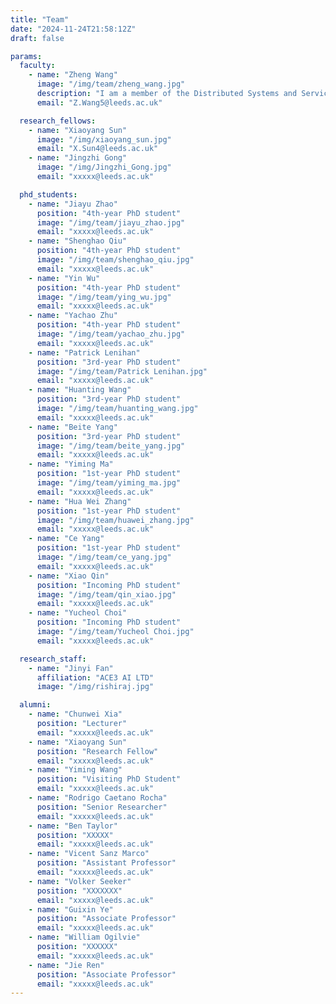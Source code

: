```yaml
---
title: "Team"
date: "2024-11-24T21:58:12Z"
draft: false

params:
  faculty:
    - name: "Zheng Wang"
      image: "/img/team/zheng_wang.jpg"
      description: "I am a member of the Distributed Systems and Services Group at Leeds, the EPSRC Peer Review College, the UKRI Talent Peer Review College (PRC), and the HiPEAC Network of Excellence. I was a Turing Fellow at The Alan Turing Institute. I was named among the Elsevier and Stanford World’s Top 2% Scientists in 2020, 2021, 2022 and 2023. I am a recipient of the Test-of-time Award in CGO 2024, Best Paper Award in ACM PACT 2010 and 2017, ACM CGO 2017 and 2019, Best Presentation Award at PACT 2010 and CGO 2013, 4 HiPEAC paper awards, and Best Paper Nomination/Finalist in ACM SC 2024, ACM SenSys 2019, and ACM CCS 2018. I am in the unofficial CGO Hall of Fame. I have an Erdős Number and a Dijkstra number of four."
      email: "Z.Wang5@leeds.ac.uk"

  research_fellows:
    - name: "Xiaoyang Sun"
      image: "/img/xiaoyang_sun.jpg"
      email: "X.Sun4@leeds.ac.uk"
    - name: "Jingzhi Gong"
      image: "/img/Jingzhi_Gong.jpg"
      email: "xxxxx@leeds.ac.uk"

  phd_students:
    - name: "Jiayu Zhao"
      position: "4th-year PhD student"
      image: "/img/team/jiayu_zhao.jpg"
      email: "xxxxx@leeds.ac.uk"
    - name: "Shenghao Qiu"
      position: "4th-year PhD student"
      image: "/img/team/shenghao_qiu.jpg"
      email: "xxxxx@leeds.ac.uk"
    - name: "Yin Wu"
      position: "4th-year PhD student"
      image: "/img/team/ying_wu.jpg"
      email: "xxxxx@leeds.ac.uk"
    - name: "Yachao Zhu"
      position: "4th-year PhD student"
      image: "/img/team/yachao_zhu.jpg"
      email: "xxxxx@leeds.ac.uk"
    - name: "Patrick Lenihan"
      position: "3rd-year PhD student"
      image: "/img/team/Patrick Lenihan.jpg"
      email: "xxxxx@leeds.ac.uk"
    - name: "Huanting Wang"
      position: "3rd-year PhD student"
      image: "/img/team/huanting_wang.jpg"
      email: "xxxxx@leeds.ac.uk"
    - name: "Beite Yang"
      position: "3rd-year PhD student"
      image: "/img/team/beite_yang.jpg"
      email: "xxxxx@leeds.ac.uk"
    - name: "Yiming Ma"
      position: "1st-year PhD student"
      image: "/img/team/yiming_ma.jpg"
      email: "xxxxx@leeds.ac.uk"
    - name: "Hua Wei Zhang"
      position: "1st-year PhD student"
      image: "/img/team/huawei_zhang.jpg"
      email: "xxxxx@leeds.ac.uk"
    - name: "Ce Yang"
      position: "1st-year PhD student"
      image: "/img/team/ce_yang.jpg"
      email: "xxxxx@leeds.ac.uk"
    - name: "Xiao Qin"
      position: "Incoming PhD student"
      image: "/img/team/qin_xiao.jpg"
      email: "xxxxx@leeds.ac.uk"
    - name: "Yucheol Choi"
      position: "Incoming PhD student"
      image: "/img/team/Yucheol Choi.jpg"
      email: "xxxxx@leeds.ac.uk"

  research_staff:
    - name: "Jinyi Fan"
      affiliation: "ACE3 AI LTD"
      image: "/img/rishiraj.jpg"

  alumni:
    - name: "Chunwei Xia"
      position: "Lecturer"
      email: "xxxxx@leeds.ac.uk"
    - name: "Xiaoyang Sun"
      position: "Research Fellow"
      email: "xxxxx@leeds.ac.uk"
    - name: "Yiming Wang"
      position: "Visiting PhD Student"
      email: "xxxxx@leeds.ac.uk"
    - name: "Rodrigo Caetano Rocha"
      position: "Senior Researcher"
      email: "xxxxx@leeds.ac.uk"
    - name: "Ben Taylor"
      position: "XXXXX"
      email: "xxxxx@leeds.ac.uk"
    - name: "Vicent Sanz Marco"
      position: "Assistant Professor"
      email: "xxxxx@leeds.ac.uk"
    - name: "Volker Seeker"
      position: "XXXXXXX"
      email: "xxxxx@leeds.ac.uk"
    - name: "Guixin Ye"
      position: "Associate Professor"
      email: "xxxxx@leeds.ac.uk"
    - name: "William Ogilvie"
      position: "XXXXXX"
      email: "xxxxx@leeds.ac.uk"
    - name: "Jie Ren"
      position: "Associate Professor"
      email: "xxxxx@leeds.ac.uk"
---
```

